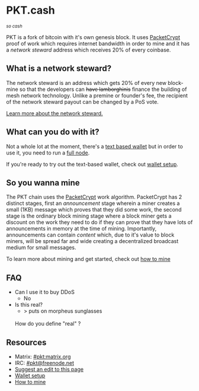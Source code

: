 # PKT.cash
<small>*so cash*</small>

PKT is a fork of bitcoin with it's own genesis block. It uses [PacketCrypt](https://github.com/cjdelisle/PacketCrypt) proof of work which requires internet bandwidth in order to mine and it has a *network steward* address which receives 20% of every coinbase.

## What is a network steward?
The network steward is an address which gets 20% of every new block-mine so that the developers can <s>have lamborghinis</s> finance the building of mesh network technology. Unlike a premine or founder's fee, the recipient of the network steward payout can be changed by a PoS vote.

[Learn more about the network steward.](/steward)

## What can you do with it?
Not a whole lot at the moment, there's a [text based wallet](https://github.com/cjdelisle/pkt-wallet) but in order to use it, you need to run a [full node](https://github.com/cjdelisle/pktd).

If you're ready to try out the text-based wallet, check out [wallet setup](https://pkt.cash/wallet_setup).

## So you wanna mine
The PKT chain uses the [PacketCrypt](https://github.com/cjdelisle/PacketCrypt) work algorithm.
PacketCrypt has 2 distinct stages, first an *announcement* stage wherein a miner creates a small
(1KB) message which proves that they did some work, the second stage is the ordinary block mining
stage where a block miner gets a discount on the work they need to do if they can prove that they
have lots of announcements in memory at the time of mining. Importantly, announcements can contain
*content* which, due to it's value to block miners, will be spread far and wide creating a 
decentralized broadcast medium for small messages.

To learn more about mining and get started, check out [how to mine](https://pkt.cash/how_to_mine)

## FAQ

* Can I use it to buy DDoS
  * No
* Is this real?
  * \> puts on morpheus sunglasses
  <br/>
  How do you define "real" ?

## Resources

* Matrix: [#pkt:matrix.org](https://riot.im/app/#/room/#pkt:m.trnsz.com)
* IRC: [#pkt@freenode.net](https://kiwiirc.com/nextclient/irc.freenode.net/pkt?nick=pktwow)
* [Suggest an edit to this page](https://github.com/pkt-cash/www.pkt.cash/edit/master/index.md)
* [Wallet setup](https://pkt.cash/wallet_setup)
* [How to mine](https://pkt.cash/how_to_mine)